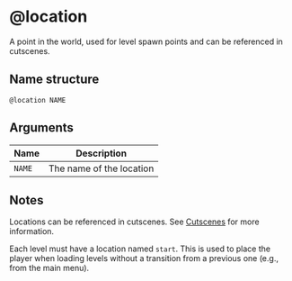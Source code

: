 # @location

A point in the world, used for level spawn points and can be referenced in
cutscenes.

## Name structure

```
@location NAME
```

## Arguments

| Name   | Description              |
| ------ | ------------------------ |
| `NAME` | The name of the location |

## Notes

Locations can be referenced in cutscenes. See [Cutscenes](../cutscenes.md) for
more information.

Each level must have a location named `start`. This is used to place the player
when loading levels without a transition from a previous one (e.g., from the
main menu).

